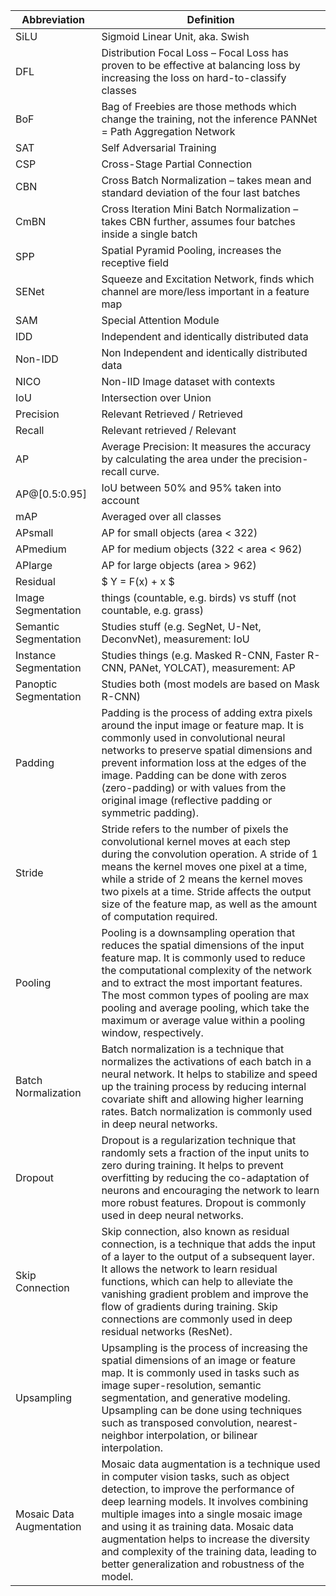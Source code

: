 | Abbreviation             | Definition                                                                                                                                                                                                                                                                                                                                                                                                       |
| ------------------------ | ---------------------------------------------------------------------------------------------------------------------------------------------------------------------------------------------------------------------------------------------------------------------------------------------------------------------------------------------------------------------------------------------------------------- |
| SiLU                     | Sigmoid Linear Unit, aka. Swish                                                                                                                                                                                                                                                                                                                                                                                  |
| DFL                      | Distribution Focal Loss – Focal Loss has proven to be effective at balancing loss by increasing the loss on hard-to-classify classes                                                                                                                                                                                                                                                                             |
| BoF                      | Bag of Freebies are those methods which change the training, not the inference PANNet = Path Aggregation Network                                                                                                                                                                                                                                                                                                 |
| SAT                      | Self Adversarial Training                                                                                                                                                                                                                                                                                                                                                                                        |
| CSP                      | Cross-Stage Partial Connection                                                                                                                                                                                                                                                                                                                                                                                   |
| CBN                      | Cross Batch Normalization – takes mean and standard deviation of the four last batches                                                                                                                                                                                                                                                                                                                           |
| CmBN                     | Cross Iteration Mini Batch Normalization – takes CBN further, assumes four batches inside a single batch                                                                                                                                                                                                                                                                                                         |
| SPP                      | Spatial Pyramid Pooling, increases the receptive field                                                                                                                                                                                                                                                                                                                                                           |
| SENet                    | Squeeze and Excitation Network, finds which channel are more/less important in a feature map                                                                                                                                                                                                                                                                                                                     |
| SAM                      | Special Attention Module                                                                                                                                                                                                                                                                                                                                                                                         |
| IDD                      | Independent and identically distributed data                                                                                                                                                                                                                                                                                                                                                                     |
| Non-IDD                  | Non Independent and identically distributed data                                                                                                                                                                                                                                                                                                                                                                 |
| NICO                     | Non-IID Image dataset with contexts                                                                                                                                                                                                                                                                                                                                                                              |
| IoU                      | Intersection over Union                                                                                                                                                                                                                                                                                                                                                                                          |
| Precision                | Relevant Retrieved / Retrieved                                                                                                                                                                                                                                                                                                                                                                                   |
| Recall                   | Relevant retrieved / Relevant                                                                                                                                                                                                                                                                                                                                                                                    |
| AP                       | Average Precision: It measures the accuracy by calculating the area under the precision-recall curve.                                                                                                                                                                                                                                                                                                            |
| AP@[0.5:0.95]            | IoU between 50\% and 95\% taken into account                                                                                                                                                                                                                                                                                                                                                                     |
| mAP                      | Averaged over all classes                                                                                                                                                                                                                                                                                                                                                                                        |
| APsmall                  | AP for small objects (area < 322)                                                                                                                                                                                                                                                                                                                                                                                |
| APmedium                 | AP for medium objects (322 < area < 962)                                                                                                                                                                                                                                                                                                                                                                         |
| APlarge                  | AP for large objects (area > 962)                                                                                                                                                                                                                                                                                                                                                                                |
| Residual                 | $ Y = F(x) + x $                                                                                                                                                                                                                                                                                                                                                                                                 |
| Image Segmentation       | things (countable, e.g. birds) vs stuff (not countable, e.g. grass)                                                                                                                                                                                                                                                                                                                                              |
| Semantic Segmentation    | Studies stuff (e.g. SegNet, U-Net, DeconvNet), measurement: IoU                                                                                                                                                                                                                                                                                                                                                  |
| Instance Segmentation    | Studies things (e.g. Masked R-CNN, Faster R-CNN, PANet, YOLCAT), measurement: AP                                                                                                                                                                                                                                                                                                                                 |
| Panoptic Segmentation    | Studies both (most models are based on Mask R-CNN)                                                                                                                                                                                                                                                                                                                                                               |
| Padding                  | Padding is the process of adding extra pixels around the input image or feature map. It is commonly used in convolutional neural networks to preserve spatial dimensions and prevent information loss at the edges of the image. Padding can be done with zeros (zero-padding) or with values from the original image (reflective padding or symmetric padding).                                                 |
| Stride                   | Stride refers to the number of pixels the convolutional kernel moves at each step during the convolution operation. A stride of 1 means the kernel moves one pixel at a time, while a stride of 2 means the kernel moves two pixels at a time. Stride affects the output size of the feature map, as well as the amount of computation required.                                                                 |
| Pooling                  | Pooling is a downsampling operation that reduces the spatial dimensions of the input feature map. It is commonly used to reduce the computational complexity of the network and to extract the most important features. The most common types of pooling are max pooling and average pooling, which take the maximum or average value within a pooling window, respectively.                                     |
| Batch Normalization      | Batch normalization is a technique that normalizes the activations of each batch in a neural network. It helps to stabilize and speed up the training process by reducing internal covariate shift and allowing higher learning rates. Batch normalization is commonly used in deep neural networks.                                                                                                             |
| Dropout                  | Dropout is a regularization technique that randomly sets a fraction of the input units to zero during training. It helps to prevent overfitting by reducing the co-adaptation of neurons and encouraging the network to learn more robust features. Dropout is commonly used in deep neural networks.                                                                                                            |
| Skip Connection          | Skip connection, also known as residual connection, is a technique that adds the input of a layer to the output of a subsequent layer. It allows the network to learn residual functions, which can help to alleviate the vanishing gradient problem and improve the flow of gradients during training. Skip connections are commonly used in deep residual networks (ResNet).                                   |
| Upsampling               | Upsampling is the process of increasing the spatial dimensions of an image or feature map. It is commonly used in tasks such as image super-resolution, semantic segmentation, and generative modeling. Upsampling can be done using techniques such as transposed convolution, nearest-neighbor interpolation, or bilinear interpolation.                                                                       |
| Mosaic Data Augmentation | Mosaic data augmentation is a technique used in computer vision tasks, such as object detection, to improve the performance of deep learning models. It involves combining multiple images into a single mosaic image and using it as training data. Mosaic data augmentation helps to increase the diversity and complexity of the training data, leading to better generalization and robustness of the model. |
